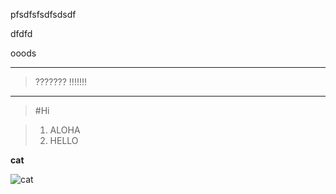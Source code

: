 pfsdfsfsdfsdsdf

dfdfd

ooods

-------------------

>???????
>!!!!!!!

------------

> #Hi

> 1. ALOHA
> 2. HELLO

**cat**

![cat](https://storage.googleapis.com/www-cw-com-tw/article/201810/article-5bd182cf13ebb.jpg "cat")
